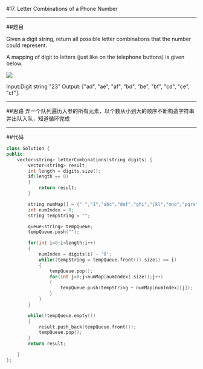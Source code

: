 #17. Letter Combinations of a Phone Number

------

##题目

Given a digit string, return all possible letter combinations that the number could represent.

A mapping of digit to letters (just like on the telephone buttons) is given below.

![](http://http://upload.wikimedia.org/wikipedia/commons/thumb/7/73/Telephone-keypad2.svg/200px-Telephone-keypad2.svg.png)

Input:Digit string "23"
Output: ["ad", "ae", "af", "bd", "be", "bf", "cd", "ce", "cf"].

------

##思路
弄一个队列遍历入参的所有元素，以个数从小到大的顺序不断构造字符串并出队入队，知道循环完成

------

##代码

```cpp
class Solution {
public:
    vector<string> letterCombinations(string digits) {
        vector<string> result;
        int length = digits.size();
        if(length == 0)
        {
            return result;
        }

        string numMap[] = {" ","1","abc","def","ghi","jkl","mno","pqrs","tuv","wxyz"};
        int numIndex = 0;
        string tempString = "";

        queue<string> tempQueue;
        tempQueue.push("");

        for(int i=0;i<length;i++)
        {
            numIndex = digits[i] - '0';
            while((tempString = tempQueue.front()).size() == i)
            {
                tempQueue.pop();
                for(int j=0;j<numMap[numIndex].size();j++)
                {
                    tempQueue.push(tempString + numMap[numIndex][j]);
                }
            }
        }

        while(!tempQueue.empty())
        {
            result.push_back(tempQueue.front());
            tempQueue.pop();
        }
        return result;

    }
};
```